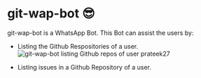 # git-wap-bot :sunglasses:

git-wap-bot is a WhatsApp Bot. This Bot can assist the users by:
* Listing the Github Respositories of a user.
![](Pictures/get_repos.jppeg "git-wap-bot listing Github repos of user prateek27")

* Listing issues in a Github Repository of a user.



